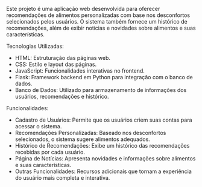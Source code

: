 Este projeto é uma aplicação web desenvolvida para oferecer recomendações de alimentos personalizadas com base nos desconfortos selecionados pelos usuários. O sistema também fornece um histórico de recomendações, além de exibir notícias e novidades sobre alimentos e suas características.

Tecnologias Utilizadas:
 - HTML: Estruturação das páginas web.
 - CSS: Estilo e layout das páginas.
 - JavaScript: Funcionalidades interativas no frontend.
 - Flask: Framework backend em Python para integração com o banco de dados.
 - Banco de Dados: Utilizado para armazenamento de informações dos usuários, recomendações e histórico.

Funcionalidades:
 - Cadastro de Usuários: Permite que os usuários criem suas contas para acessar o sistema.
 - Recomendações Personalizadas: Baseado nos desconfortos selecionados, o sistema sugere alimentos adequados.
 - Histórico de Recomendações: Exibe um histórico das recomendações recebidas por cada usuário.
 - Página de Notícias: Apresenta novidades e informações sobre alimentos e suas características.
 - Outras Funcionalidades: Recursos adicionais que tornam a experiência do usuário mais completa e interativa.
